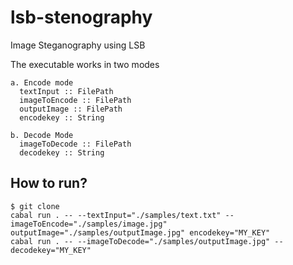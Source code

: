 # lsb-stenography
Image Steganography using LSB

The executable works in two modes


```
a. Encode mode
  textInput :: FilePath
  imageToEncode :: FilePath
  outputImage :: FilePath
  encodekey :: String

b. Decode Mode
  imageToDecode :: FilePath
  decodekey :: String
```

## How to run?

```
$ git clone
cabal run . -- --textInput="./samples/text.txt" --imageToEncode="./samples/image.jpg" outputImage="./samples/outputImage.jpg" encodekey="MY_KEY"
cabal run . -- --imageToDecode="./samples/outputImage.jpg" --decodekey="MY_KEY"
```



